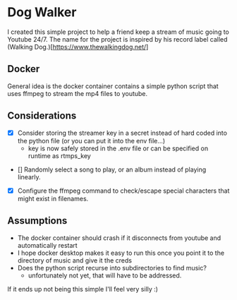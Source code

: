 # Dog Walker

I created this simple project to help a friend keep a stream of music going to Youtube 24/7. The name for the project is inspired by his record label called (Walking Dog.)[https://www.thewalkingdog.net/]

## Docker

General idea is the docker container contains a simple python script that uses ffmpeg to stream the mp4 files to youtube.


## Considerations
- [x] Consider storing the streamer key in a secret instead of hard coded into the python file (or you can put it into the env file...)
    - key is now safely stored in the .env file or can be specified on runtime as rtmps_key
- [] Randomly select a song to play, or an album instead of playing linearly. 
- [x] Configure the ffmpeg command to check/escape special characters that might exist in filenames.

## Assumptions
- The docker container should crash if it disconnects from youtube and automatically restart
- I hope docker desktop makes it easy to run this once you point it to the directory of music and give it the creds
- Does the python script recurse into subdirectories to find music?
    - unfortunately not yet, that will have to be addressed. 

If it ends up not being this simple I'll feel very silly :)